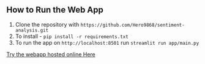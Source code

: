 ## How to Run the Web App

1. Clone the repository with `https://github.com/Hero9868/sentiment-analysis.git`
2. To install - `pip install -r requirements.txt`
3. To run the app on `http://localhost:8501` run `streamlit run app/main.py`

[Try the webapp hosted online Here](https://sentiment-analyzer-lab.streamlit.app/)

